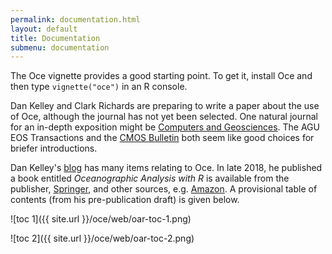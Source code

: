 ```yaml
---
permalink: documentation.html
layout: default
title: Documentation
submenu: documentation
---
```


The Oce vignette provides a good starting point.  To get it, install Oce and
then type `vignette("oce")` in an R console.

Dan Kelley and Clark Richards are preparing to write a paper about the use
of Oce, although the journal has not yet been selected.  One natural journal for
    an in-depth exposition might be <a
        href="http://www.journals.elsevier.com/computers-and-geosciences/">Computers
        and Geosciences</a>.  The AGU EOS Transactions and the <a
    href="http://www.cmos.ca/site/cmos_bulletin">CMOS Bulletin</a> both seem
like good choices for briefer introductions.

Dan Kelley's [blog](http://dankelley.github.io/blog) has many items relating to
Oce.  In late 2018, he published a book entitled <i>Oceanographic Analysis with
R</i> is available from the publisher, <a
href="https://www.springer.com/us/book/9781493988426">Springer</a>, and other
sources, e.g.  <a
href="https://www.amazon.com/Oceanographic-Analysis-R-Dan-Kelley/dp/1493988425/ref=sr_1_1?ie=UTF8&qid=1538313197&sr=8-1&keywords=dan+e+kelley&dpID=31BCT11P-rL&preST=_SY344_BO1,204,203,200_QL70_&dpSrc=srch">Amazon</a>.
A provisional table of contents (from his pre-publication draft) is given
below.

![toc 1]({{ site.url }}/oce/web/oar-toc-1.png)

![toc 2]({{ site.url }}/oce/web/oar-toc-2.png)
